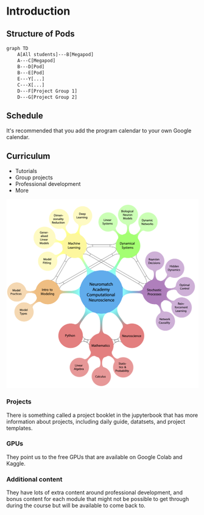 # Introduction

## Structure of Pods

``` mermaid
graph TD
    A[All students]---B[Megapod]
    A---C[Megapod]
    B---D[Pod]
    B---E[Pod]
    E---Y[...]
    C---X[...]
    D---F[Project Group 1]
    D---G[Project Group 2]
```

## Schedule

It's recommended that you add the program calendar to your own Google calendar.

## Curriculum

* Tutorials
* Group projects
* Professional development
* More

![Concept Map](https://raw.githubusercontent.com/NeuromatchAcademy/course-content/main/tutorials/static/ConceptMap.png)

### Projects

There is something called a project booklet in the jupyterbook that has more information
about projects, including daily guide, datatsets, and project templates.

### GPUs

They point us to the free GPUs that are available on Google Colab and Kaggle.

### Additional content

They have lots of extra content around professional development, and bonus content for
each module that might not be possible to get through during the course but will be
available to come back to.


